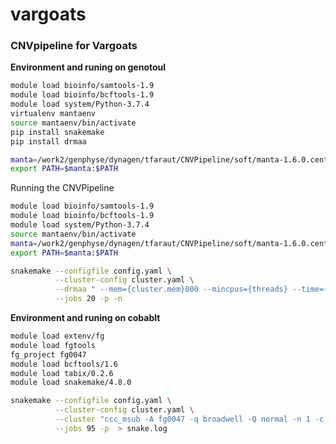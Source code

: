 # vargoats

### CNVpipeline for Vargoats

**Environment and runing on genotoul**

```bash
module load bioinfo/samtools-1.9
module load bioinfo/bcftools-1.9
module load system/Python-3.7.4
virtualenv mantaenv
source mantaenv/bin/activate
pip install snakemake
pip install drmaa

manta=/work2/genphyse/dynagen/tfaraut/CNVPipeline/soft/manta-1.6.0.centos6_x86_64/bin
export PATH=$manta:$PATH
```

Running the CNVPipeline

```bash
module load bioinfo/samtools-1.9
module load bioinfo/bcftools-1.9
module load system/Python-3.7.4
source mantaenv/bin/activate
manta=/work2/genphyse/dynagen/tfaraut/CNVPipeline/soft/manta-1.6.0.centos6_x86_64/bin
export PATH=$manta:$PATH
```

```bash
snakemake --configfile config.yaml \
          --cluster-config cluster.yaml \
          --drmaa " --mem={cluster.mem}000 --mincpus={threads} --time={cluster.time} -J {cluster.name}" \
          --jobs 20 -p -n
```

**Environment and runing on cobablt**

```bash
module load extenv/fg
module load fgtools
fg_project fg0047
module load bcftools/1.6
module load tabix/0.2.6
module load snakemake/4.8.0
```

```bash
snakemake --configfile config.yaml \
          --cluster-config cluster.yaml \
          --cluster "ccc_msub -A fg0047 -q broadwell -Q normal -n 1 -c {threads} -T {cluster.time} -o manta_job_%j.out -e manta_job_%j.err " \
          --jobs 95 -p  > snake.log
```
